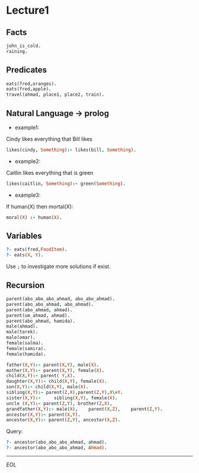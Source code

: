 # Lecture1


## Facts

```prolog
john_is_cold.
raining.
```

## Predicates

```prolog
eats(fred,oranges).
eats(fred,apple).
travel(ahmad, place1, place2, train).
```

## Natural Language -> prolog


- example1:

Cindy likes everything that Bill likes

```prolog
likes(cindy, Something):- likes(bill, Something).
```

- example2:

Caitlin likes everything that is green

```prolog
likes(caitlin, Something):- green(Something).
```

- example3:

If human(X) then mortal(X):

```prolog
moral(X) :- human(X).
```

## Variables

```prolog
?- eats(fred,FoodItem). 
?- eats(X, Y).
```

Use `;` to investigate more solutions if exist.

## Recursion

```prolog
parent(abo_abo_abo_ahmad, abo_abo_ahmad).
parent(abo_abo_ahmad, abo_ahmad).
parent(abo_ahmad, ahmad).
parent(um_ahmad, ahmad).
parent(abo_ahmad, hamida).
male(ahmad).
male(tarek).
male(omar).
female(salma).
female(samira).
female(hamida).

father(X,Y):- parent(X,Y), male(X).
mother(X,Y):- parent(X,Y), female(X).
child(X,Y):- parent( Y,X).
daughter(X,Y):- child(X,Y), female(X).
son(X,Y):- child(X,Y), male(X).
sibling(X,Y):- parent(Z,X),parent(Z,Y),X\=Y.
sister(X,Y):-     sibling(X,Y), female(X).
uncle (X,Y):- parent(Z,Y), brother(Z,X),
grandfather(X,Y):- male(X),    parent(X,Z),    parent(Z,Y).
ancestor(X,Y):- parent(X,Y).
ancestor(X,Y):- parent(Z,Y), ancestor(X,Z).
```
Query:

```prolog
?- ancestor(abo_abo_abo_ahmad, ahmad).
?- ancestor(abo_abo_abo_ahmad, Ahmad).
```

__________
*EOL*